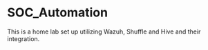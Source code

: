 # SOC_Automation
This is a home lab set up utilizing Wazuh, Shuffle and Hive and their integration.
